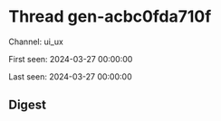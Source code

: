 # Thread gen-acbc0fda710f
Channel: ui_ux

First seen: 2024-03-27 00:00:00

Last seen: 2024-03-27 00:00:00

## Digest


